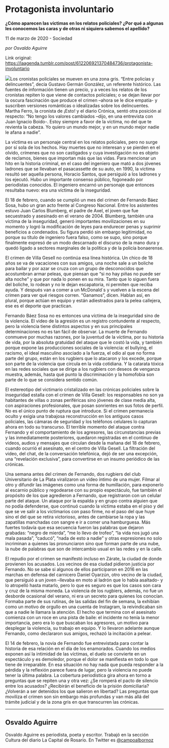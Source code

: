 # Protagonista involuntario

**¿Cómo aparecen las víctimas en los relatos policiales? ¿Por qué a algunas les conocemos las caras y de otras ni siquiera sabemos el apellido?**

11 de marzo de 2020 - Sociedad

_por Osvaldo Aguirre_

Link original: https://laagenda.tumblr.com/post/612206921370484736/protagonista-involuntario

![](https://64.media.tumblr.com/b0e07e9e1e395d8923a68cde3db58b51/e6923444bfdde8ee-a3/s500x750/b26f51d7a35186f29bc480f68d4e7dd0901733e4.jpg)Los cronistas policiales se mueven en una zona gris. “Entre policías y delincuentes”, decía Gustavo Germán González, un referente histórico. Las fuentes de información tienen un precio, y a veces los relatos de los cronistas repiten lo que viene de contactos policiales; o se dejan llevar por la oscura fascinación que produce el crimen –ahora se le dice empatía- y suscriben versiones románticas o idealizadas sobre los delincuentes. Martha Ferro, la cronista de ¡Esto! y el diario Crónica, sentó otra posición al respecto: “No tengo los valores cambiados –dijo, en una entrevista con Juan Ignacio Boido-. Estoy siempre a favor de la víctima, no del que te revienta la cabeza. Yo quiero un mundo mejor, y en un mundo mejor nadie le afana a nadie”.


La víctima es un personaje central en los relatos policiales, pero no surge por sí sola de los hechos. Hay muertes que no interesan y se pierden en el olvido, crímenes que no son castigados y cuya investigación no es objeto de reclamos, bienes que importan más que las vidas. Para mencionar un hito en la historia criminal, en el caso del ingeniero que mató a dos jóvenes ladrones que se llevaban el pasacassette de su auto, en 1990, la víctima resultó ser aquella persona, Horacio Santos, que persiguió a los ladrones y los ejecutó. Hubo un importante consenso público, fogoneado por periodistas conocidos. El ingeniero encarnó un personaje que entonces resultaba nuevo: era una víctima de la inseguridad.


El 18 de febrero, cuando se cumplió un mes del crimen de Fernando Báez Sosa, hubo un gran acto frente al Congreso Nacional. Entre los asistentes estuvo Juan Carlos Blumberg, el padre de Axel, el joven que fue secuestrado y asesinado en el verano de 2004. Blumberg, también una víctima de la inseguridad, generó importantes movilizaciones en su momento y logró la modificación de leyes para endurecer penas y suprimir beneficios a condenados. Su figura perdió sin embargo legitimidad, no porque su título de ingeniero fuera falso, como se supo, sino porque finalmente expresó de un modo descarnado el discurso de la mano dura y quedó ligado a sectores marginales de la política y de la policía bonaerense.


El crimen de Villa Gesell no continúa esa línea histórica. Un chico de 18 años se va de vacaciones con sus amigos, una noche sale a un boliche para bailar y por azar se cruza con un grupo de desconocidos que acostumbran armar peleas, que piensan que “si no hay piñas no puede ser alta noche” y que por nada lo ponen en su mira. Tanto que lo siguen fuera del boliche, lo rodean y no le dejan escapatoria, ni permiten que reciba ayuda. Y después van a comer a un McDonald´s y vuelven a la escena del crimen para ver qué riesgos corren. “Ganamos”, dicen. Hablan así, en plural, porque actúan en equipo y están adiestrados para la pelea callejera, ese es el deporte que practican.


Fernando Báez Sosa no es entonces una víctima de la inseguridad sino de la violencia. El video de la agresión es un registro contundente al respecto, pero la violencia tiene distintos aspectos y en sus principales determinaciones no es tan fácil de observar. La muerte de Fernando conmueve por muchas razones, por la juventud de la víctima, por su historia de vida, por la absoluta gratuidad del ataque que le costó la vida, y también porque expone las producciones sociales de la violencia: el bullying, el racismo, el ideal masculino asociado a la fuerza, el odio al que no forma parte del grupo, están en los rugbiers que lo atacaron y los excede, porque son parte de la violencia que circula en la vida cotidiana. Y la catarata tóxica en las redes sociales que se dirige a los rugbiers con deseos de venganza muestra, además, hasta qué punto la discriminación y la homofobia son parte de lo que se considera sentido común. 


El estereotipo del victimario cristalizado en las crónicas policiales sobre la inseguridad estalla con el crimen de Villa Gesell: los responsables no son ya habitantes de villas o zonas periféricas sino jóvenes de clase media alta, con aspiraciones profesionales, que posan sonrientes en sus fotos de perfil. No es el único punto de ruptura que introduce. Si el crimen permanecía oculto y exigía una trabajosa reconstrucción en los antiguos casos policiales, las cámaras de seguridad y los teléfonos celulares lo capturan ahora en todo su transcurso. El terrible momento del ataque contra Fernando y el comportamiento de los agresores, las circunstancias previas y las inmediatamente posteriores, quedaron registradas en el continuo de videos, audios y mensajes que circulan desde la mañana del 18 de febrero, cuando ocurrió el asesinato, en el centro de Villa Gesell. La filtración del video, del chat, de la conversación telefónica, dejó de ser una excepción, una “revelación exclusiva”, para convertirse en un insumo periódico de las crónicas.

Una semana antes del crimen de Fernando, dos rugbiers del club Universitario de La Plata viralizaron un video íntimo de una mujer. Filmar al otro y difundir las imágenes como una forma de humillación, para exponerlo al escarnio público y regodearse con su propio espectáculo, fue también el propósito de los que agredieron a Fernando, que registraron con un celular parte del ataque. Un ataque por la espalda y en grupo contra alguien que no podía defenderse, que continuó cuando la víctima estaba en el piso y del que se ve salir a los victimarios con paso firme, no el paso del que huye sino el del que se retira victorioso, antes de cambiarse la ropa y las zapatillas manchadas con sangre e ir a comer una hamburguesa. Más fuertes todavía que esa secuencia fueron las palabras que dejaron grabadas: “negro de mierda”, “me lo llevo de trofeo”, “la vida nos jugó una mala pasada”, “caducó”, “nada de esto a nadie” y otras expresiones no solo incriminan a quienes las pronunciaron sino que forman parte de una nube, la nube de palabras que son de intercambio usual en las redes y en la calle.

El repudio por el crimen se manifestó incluso en Zárate, la ciudad de donde provienen los acusados. Los vecinos de esa ciudad pidieron justicia por Fernando. No se sabe si algunos de ellos participaron en 2016 en las marchas en defensa del carnicero Daniel Oyarzún, otro vecino de la ciudad, que persiguió a un joven –llevaba en moto al ladrón que lo había asaltado- y lo atropelló hasta matarlo, pero lo que es seguro es que los casos son cara y cruz de la misma moneda. La violencia de los rugbiers, además, no fue un desborde ocasional del verano, ni era un secreto para quienes los conocían. Formaba parte de sus rutinas, de las salidas del fin de semana, la exhibían como un motivo de orgullo en una cuenta de Instagram, la reivindicaban sin que a nadie le llamara la atención. El hecho que termina con el asesinato comienza con un roce en una pista de baile: el incidente no tenía la menor importancia, pero era lo que buscaban los agresores, un motivo para desplegar la violencia, su trabajo en equipo. Y lo llevaron adelante aunque Fernando, como declararon sus amigos, rechazó la incitación a pelear.


El 14 de febrero, la novia de Fernando fue entrevistada para contar la historia de esa relación en el día de los enamorados. Cuando los medios exponen así la intimidad de las víctimas, el duelo se convierte en un espectáculo y es demoledor, porque el dolor se manifiesta en todo lo que tiene de irreparable. En esa situación no hay nada que pueda responder a la pérdida y la reflexión parece fuera de lugar, pero la violencia no puede tener la última palabra. La cobertura periodística gira ahora en torno a preguntas que se repiten una y otra vez: ¿Se romperá el pacto de silencio entre los acusados? ¿Recibirán el beneficio de la prisión domiciliaria? ¿Volverán a ser detenidos los que salieron en libertad? Las preguntas que moviliza el crimen son sin embargo más profundas y van más allá del trámite judicial y de la zona gris en que transcurren las crónicas.




---

Osvaldo Aguirre
---------------

Osvaldo Aguirre es periodista, poeta y escritor. Trabajó en la sección Cultura del diario La Capital de Rosario. En Twitter es [@campoalbornoz](https://twitter.com/campoalbornoz) 

